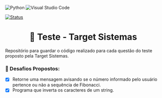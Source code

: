 ![Python](https://img.shields.io/badge/python-3670A0?style=for-the-badge&logo=python&logoColor=ffdd54) ![Visual Studio Code](https://img.shields.io/badge/Visual%20Studio%20Code-0078d7.svg?style=for-the-badge&logo=visual-studio-code&logoColor=white)

[![Status](https://img.shields.io/badge/Status-Concluído-blue)]()

<h1 align="center">📑 Teste - Target Sistemas</h1>

Repositório para guardar o código realizado para cada questão do teste proposto pela Target Sistemas.

<h3>🎯 Desafios Propostos:</h3>

- [X] Retorne uma mensagem avisando se o número informado pelo usuário pertence ou não a sequência de Fibonacci.
- [X] Programa que inverta os caracteres de um string.
